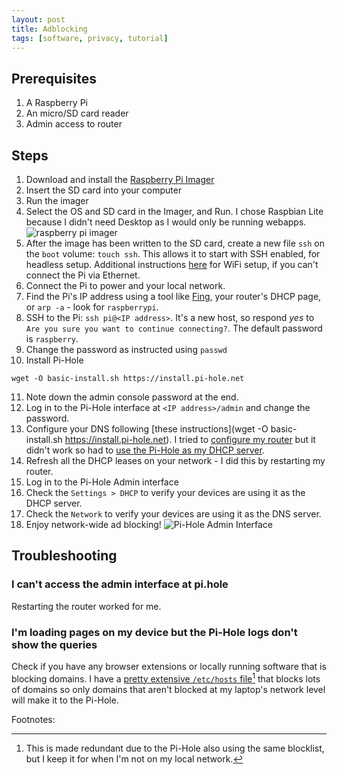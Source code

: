 ```yaml
---
layout: post
title: Adblocking
tags: [software, privacy, tutorial]
---
```


## Prerequisites

1. A Raspberry Pi
2. An micro/SD card reader
3. Admin access to router

## Steps

1. Download and install the [Raspberry Pi Imager](https://www.raspberrypi.org/documentation/installation/installing-images/README.md)
2. Insert the SD card into your computer
3. Run the imager
4. Select the OS and SD card in the Imager, and Run. I chose Raspbian Lite because I didn't need Desktop as I would only be running webapps.
![raspberry pi imager](/assets/rpi-imager.gif)
5. After the image has been written to the SD card, create a new file `ssh` on the `boot` volume: `touch ssh`. This allows it to start with SSH enabled, for headless setup. Additional instructions [here](https://www.raspberrypi.org/documentation/configuration/wireless/headless.md) for WiFi setup, if you can't connect the Pi via Ethernet.
6. Connect the Pi to power and your local network.
7. Find the Pi's IP address using a tool like [Fing](https://www.fing.com/), your router's DHCP page, or `arp -a` - look for `raspberrypi`.
8. SSH to the Pi: `ssh pi@<IP address>`. It's a new host, so respond *yes* to `Are you sure you want to continue connecting?`. The default password is `raspberry`.
9. Change the password as instructed using `passwd`
10. Install Pi-Hole
```
wget -O basic-install.sh https://install.pi-hole.net
```
11. Note down the admin console password at the end.
12. Log in to the Pi-Hole interface at `<IP address>/admin` and change the password.
11. Configure your DNS following [these instructions](wget -O basic-install.sh https://install.pi-hole.net). I tried to [configure my router](https://discourse.pi-hole.net/t/how-do-i-configure-my-devices-to-use-pi-hole-as-their-dns-server/245) but it didn't work so had to [use the Pi-Hole as my DHCP server](https://discourse.pi-hole.net/t/how-do-i-use-pi-holes-built-in-dhcp-server-and-why-would-i-want-to/3026).
12. Refresh all the DHCP leases on your network - I did this by restarting my router.
13. Log in to the Pi-Hole Admin interface
14. Check the `Settings > DHCP` to verify your devices are using it as the DHCP server.
14. Check the `Network` to verify your devices are using it as the DNS server.
15. Enjoy network-wide ad blocking!
![Pi-Hole Admin Interface](/assets/pi-hole-admin.png)

## Troubleshooting

### I can't access the admin interface at pi.hole 
Restarting the router worked for me.

### I'm loading pages on my device but the Pi-Hole logs don't show the queries
Check if you have any browser extensions or locally running software that is blocking domains. I have a [pretty extensive `/etc/hosts` file](https://github.com/StevenBlack/hosts)[^1] that blocks lots of domains so only domains that aren't blocked at my laptop's network level will make it to the Pi-Hole. 

Footnotes:

[^1]: This is made redundant due to the Pi-Hole also using the same blocklist, but I keep it for when I'm not on my local network.